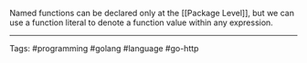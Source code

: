 Named functions can be declared only at the [[Package Level]], but we can use a function literal to denote a function value within any expression. 
____
Tags: #programming #golang #language #go-http